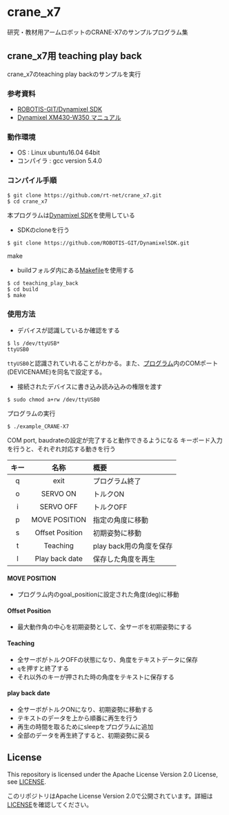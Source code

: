 # crane_x7
研究・教材用アームロボットのCRANE-X7のサンプルプログラム集

## crane_x7用 teaching play back
crane_x7のteaching play backのサンプルを実行
### 参考資料
 * [ROBOTIS-GIT/Dynamixel SDK](https://github.com/ROBOTIS-GIT/DynamixelSDK)
 * [Dynamixel XM430-W350 マニュアル](http://www.besttechnology.co.jp/modules/knowledge/?Dynamixel%20XM430-W350)

### 動作環境
 * OS : Linux ubuntu16.04 64bit
 * コンパイラ : gcc version 5.4.0
 
### コンパイル手順 
   ```
   $ git clone https://github.com/rt-net/crane_x7.git 
   $ cd crane_x7  
   ```
   本プログラムは[Dynamixel SDK](https://github.com/ROBOTIS-GIT/DynamixelSDK)を使用している  
   * SDKのcloneを行う  
   ``` 
   $ git clone https://github.com/ROBOTIS-GIT/DynamixelSDK.git   
   ```
   make
   * buildフォルダ内にある[Makefile](./teaching_play_back/build/Makefile)を使用する
   ```
   $ cd teaching_play_back  
   $ cd build 
   $ make
   ```

### 使用方法
   * デバイスが認識しているか確認をする
   ```
   $ ls /dev/ttyUSB*  
   ttyUSB0
   ```
   `ttyUSB0`と認識されていれることがわかる。また、[プログラム](./teaching_play_back/example_CRANE-X7.cpp)内のCOMポート(DEVICENAME)を同名で設定する。
   * 接続されたデバイスに書き込み読み込みの権限を渡す
   ```
   $ sudo chmod a+rw /dev/ttyUSB0 
   ```
   プログラムの実行
   ```
   $ ./example_CRANE-X7 
   ```
   COM port, baudrateの設定が完了すると動作できるようになる
   キーボード入力を行うと、それぞれ対応する動きを行う

   | キー | 名称 | 概要 |
   |:---:|:---:|:---|
   |q| exit | プログラム終了 |
   |o| SERVO ON | トルクON |
   |i| SERVO OFF | トルクOFF |
   |p| MOVE POSITION | 指定の角度に移動 |
   |s| Offset Position | 初期姿勢に移動 |
   |t| Teaching | play back用の角度を保存 |
   |l| Play back date | 保存した角度を再生 |
   
   #### MOVE POSITION   
   * プログラム内のgoal_positionに設定された角度(deg)に移動
    
   #### Offset Position  
   * 最大動作角の中心を初期姿勢として、全サーボを初期姿勢にする
    
   #### Teaching   
   * 全サーボがトルクOFFの状態になり、角度をテキストデータに保存   
   * `q`を押すと終了する   
   * それ以外のキーが押された時の角度をテキストに保存する　
    
   #### play back date   
   * 全サーボがトルクONになり、初期姿勢に移動する   
   * テキストのデータを上から順番に再生を行う   
   * 再生の時間を取るためにsleepをプログラムに追加   
   * 全部のデータを再生終了すると、初期姿勢に戻る
    
## License

This repository is licensed under the Apache License Version 2.0 License, see [LICENSE](./LICENSE).

このリポジトリはApache License Version 2.0で公開されています。詳細は[LICENSE](./LICENSE)を確認してください。
